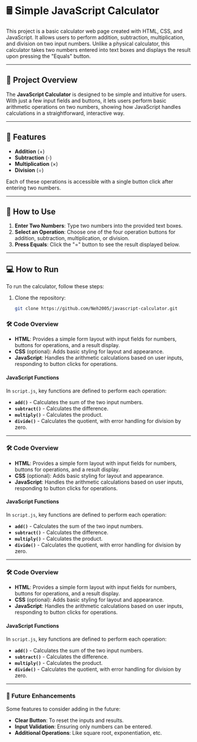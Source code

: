 # 🖩 Simple JavaScript Calculator

This project is a basic calculator web page created with HTML, CSS, and JavaScript. It allows users to perform addition, subtraction, multiplication, and division on two input numbers. Unlike a physical calculator, this calculator takes two numbers entered into text boxes and displays the result upon pressing the "Equals" button.

---

## 🎯 Project Overview

The **JavaScript Calculator** is designed to be simple and intuitive for users. With just a few input fields and buttons, it lets users perform basic arithmetic operations on two numbers, showing how JavaScript handles calculations in a straightforward, interactive way.

---

## 🌟 Features

- **Addition** (+)
- **Subtraction** (-)
- **Multiplication** (×)
- **Division** (÷)
  
Each of these operations is accessible with a single button click after entering two numbers.

---

## 🚀 How to Use

1. **Enter Two Numbers**: Type two numbers into the provided text boxes.
2. **Select an Operation**: Choose one of the four operation buttons for addition, subtraction, multiplication, or division.
3. **Press Equals**: Click the "=" button to see the result displayed below.

---

## 💻 How to Run

To run the calculator, follow these steps:

1. Clone the repository:
   ```bash
   git clone https://github.com/Neh2005/javascript-calculator.git

### 🛠️ Code Overview

- **HTML**: Provides a simple form layout with input fields for numbers, buttons for operations, and a result display.
- **CSS** (optional): Adds basic styling for layout and appearance.
- **JavaScript**: Handles the arithmetic calculations based on user inputs, responding to button clicks for operations.

#### JavaScript Functions

In `script.js`, key functions are defined to perform each operation:

- **`add()`** - Calculates the sum of the two input numbers.
- **`subtract()`** - Calculates the difference.
- **`multiply()`** - Calculates the product.
- **`divide()`** - Calculates the quotient, with error handling for division by zero.

---
### 🛠️ Code Overview

- **HTML**: Provides a simple form layout with input fields for numbers, buttons for operations, and a result display.
- **CSS** (optional): Adds basic styling for layout and appearance.
- **JavaScript**: Handles the arithmetic calculations based on user inputs, responding to button clicks for operations.

#### JavaScript Functions

In `script.js`, key functions are defined to perform each operation:

- **`add()`** - Calculates the sum of the two input numbers.
- **`subtract()`** - Calculates the difference.
- **`multiply()`** - Calculates the product.
- **`divide()`** - Calculates the quotient, with error handling for division by zero.

---

### 🛠️ Code Overview

- **HTML**: Provides a simple form layout with input fields for numbers, buttons for operations, and a result display.
- **CSS** (optional): Adds basic styling for layout and appearance.
- **JavaScript**: Handles the arithmetic calculations based on user inputs, responding to button clicks for operations.

#### JavaScript Functions

In `script.js`, key functions are defined to perform each operation:

- **`add()`** - Calculates the sum of the two input numbers.
- **`subtract()`** - Calculates the difference.
- **`multiply()`** - Calculates the product.
- **`divide()`** - Calculates the quotient, with error handling for division by zero.

---

### 🔮 Future Enhancements

Some features to consider adding in the future:

- **Clear Button**: To reset the inputs and results.
- **Input Validation**: Ensuring only numbers can be entered.
- **Additional Operations**: Like square root, exponentiation, etc.
